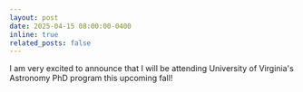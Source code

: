 ```yaml
---
layout: post
date: 2025-04-15 08:00:00-0400
inline: true
related_posts: false
---
```


I am very excited to announce that I will be attending University of Virginia's Astronomy PhD program this upcoming fall!
